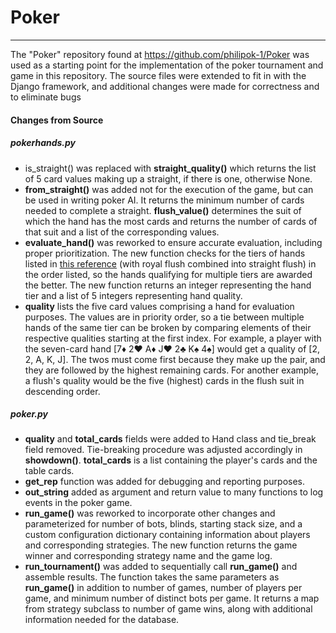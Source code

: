 # Poker

---
The "Poker" repository found at https://github.com/philipok-1/Poker was used as a starting point for the implementation of the poker tournament and game in this repository. The source files were extended to fit in with the Django framework, and additional changes were made for correctness and to eliminate bugs

#### __Changes from Source__

##### pokerhands\.py
- is_straight() was replaced with __straight_quality()__ which returns the list of 5 card values making up a straight, if there is one, otherwise None. 
- __from_straight()__ was added not for the execution of the game, but can be used in writing poker AI. It returns the minimum number of cards needed to complete a straight. __flush_value()__ determines the suit of which the hand has the most cards and returns the number of cards of that suit and a list of the corresponding values.
- __evaluate_hand()__ was reworked to ensure accurate evaluation, including proper prioritization. The new function checks for the tiers of hands listed in [this reference](https://www.cardplayer.com/rules-of-poker/hand-rankings) (with royal flush combined into straight flush) in the order listed, so the hands qualifying for multiple tiers are awarded the better. The new function returns an integer representing the hand tier and a list of 5 integers representing hand quality. 
- __quality__ lists the five card values comprising a hand for evaluation purposes. The values are in priority order, so a tie between multiple hands of the same tier can be broken by comparing elements of their respective qualities starting at the first index. For example, a player with the seven-card hand [7&diams; 2&hearts; A&diams; J&hearts; 2&clubs; K&spades; 4&spades;] would get a quality of [2, 2, A, K, J]. The twos must come first because they make up the pair, and they are followed by the highest remaining cards. For another example, a flush's quality would be the five (highest) cards in the flush suit in descending order.

##### poker\.py
 - __quality__ and __total_cards__ fields were added to Hand class and tie_break field removed. Tie-breaking procedure was adjusted accordingly in __showdown()__. __total_cards__ is a list containing the player's cards and the table cards.
 - __get_rep__ function was added for debugging and reporting purposes.
 - __out_string__ added as argument and return value to many functions to log events in the poker game.
 - __run_game()__ was reworked to incorporate other changes and parameterized for number of bots, blinds, starting stack size, and a custom configuration dictionary containing information about players and corresponding strategies. The new function returns the game winner and corresponding strategy name and the game log.
 - __run_tournament()__ was added to sequentially call __run_game()__ and assemble results. The function takes the same parameters as __run_game()__ in addition to number of games, number of players per game, and minimum number of distinct bots per game. It returns a map from strategy subclass to number of game wins, along with additional information needed for the database.